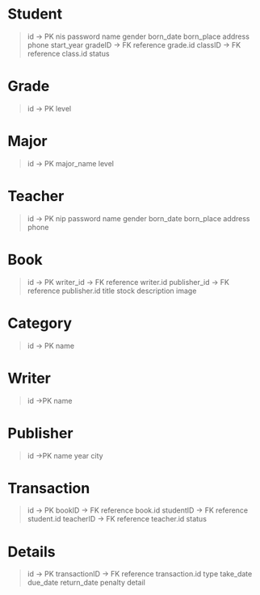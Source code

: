 # Student
> id                -> PK
> nis
> password
> name
> gender
> born_date
> born_place
> address
> phone
> start_year
> gradeID           -> FK reference grade.id
> classID           -> FK reference class.id
> status
# Grade
> id                -> PK
> level
# Major
> id                -> PK
> major_name
> level
# Teacher
> id                -> PK
> nip
> password
> name
> gender
> born_date
> born_place
> address
> phone
# Book
> id                -> PK
> writer_id         -> FK reference writer.id
> publisher_id      -> FK reference publisher.id
> title
> stock
> description
> image
# Category
> id                -> PK
> name
# Writer
> id                ->PK
> name
# Publisher
> id                ->PK
> name
> year
> city
# Transaction
> id                -> PK
> bookID            -> FK reference book.id
> studentID         -> FK reference student.id
> teacherID         -> FK reference teacher.id
> status
# Details
> id                -> PK
> transactionID     -> FK reference transaction.id
> type
> take_date
> due_date
> return_date
> penalty
> detail